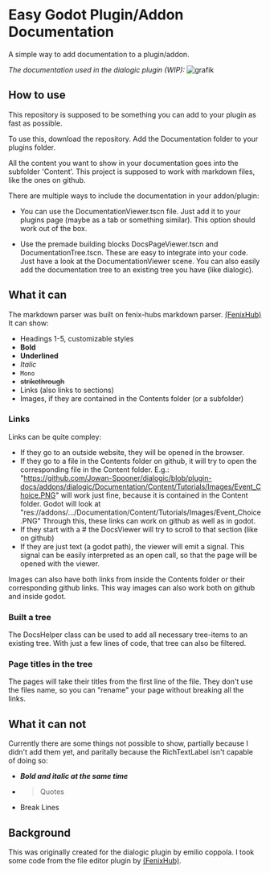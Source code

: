 # Easy Godot Plugin/Addon Documentation

A simple way to add documentation to a plugin/addon.

*The documentation used in the dialogic plugin (WIP):* 
![grafik](https://user-images.githubusercontent.com/42868150/115240238-d4222e00-a11f-11eb-98d1-5a3495192519.png)


## How to use
This repository is supposed to be something you can add to your plugin as fast as possible.

To use this, download the repository. Add the Documentation folder to your plugins folder.

All the content you want to show in your documentation goes into the subfolder 'Content'.
This project is supposed to work with markdown files, like the ones on github.

There are multiple ways to include the documentation in your addon/plugin:

- You can use the DocumentationViewer.tscn file. 
  Just add it to your plugins page (maybe as a tab or something similar). 
  This option should work out of the box.

- Use the premade building blocks DocsPageViewer.tscn and DocumentationTree.tscn.
  These are easy to integrate into your code. Just have a look at the DocumentationViewer scene.
  You can also easily add the documentation tree to an existing tree you have (like dialogic).

## What it can
The markdown parser was built on fenix-hubs markdown parser. [(FenixHub)](https://github.com/fenix-hub/godot-engine.file-editor)
It can show:
  - Headings 1-5, customizable styles
  - **Bold**
  - __Underlined__
  - *Italic*
  - `Mono`
  - ~~strikethrough~~
  - Links (also links to sections)
  - Images, if they are contained in the Contents folder (or a subfolder)

### Links
Links can be quite compley: 
  - If they go to an outside website, they will be opened in the browser.
  - If they go to a file in the Contents folder on github, it will try to open the corresponding file in the Content folder.
    E.g.: "https://github.com/Jowan-Spooner/dialogic/blob/plugin-docs/addons/dialogic/Documentation/Content/Tutorials/Images/Event_Choice.PNG" will work just fine, because it is contained in the Content folder. Godot will look at "res://addons/.../Documentation/Content/Tutorials/Images/Event_Choice.PNG"
    Through this, these links can work on github as well as in godot.
  - If they start with a # the DocsViewer will try to scroll to that section (like on github)
  - If they are just text (a godot path), the viewer will emit a signal.
    This signal can be easily interpreted as an open call, so that the page will be opened with the viewer.

Images can also have both links from inside the Contents folder or their corresponding github links. This way images can also work both on github and inside godot.

### Built a tree
The DocsHelper class can be used to add all necessary tree-items to an existing tree. With just a few lines of code, that tree can also be filtered.

### Page titles in the tree
The pages will take their titles from the first line of the file. They don't use the files name, so you can "rename" your page without breaking all the links.

## What it can not
Currently there are some things not possible to show, partially because I didn't add them yet, and paritally because the RichTextLabel isn't capable of doing so:
  - ***Bold and italic at the same time***
  - > Quotes
  - Break Lines

## Background
This was originally created for the dialogic plugin by emilio coppola. 
I took some code from the file editor plugin by [(FenixHub)](https://github.com/fenix-hub/godot-engine.file-editor).

